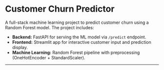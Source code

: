 # Customer Churn Predictor

A full-stack machine learning project to predict customer churn using a Random Forest model. The project includes:

- **Backend:** FastAPI for serving the ML model via `/predict` endpoint.
- **Frontend:** Streamlit app for interactive customer input and prediction display.
- **Machine Learning:** Random Forest pipeline with preprocessing (OneHotEncoder + StandardScaler).

---